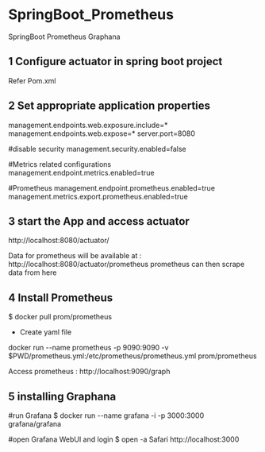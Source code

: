# SpringBoot_Prometheus
SpringBoot Prometheus Graphana

## 1 Configure actuator in spring boot project
Refer Pom.xml 

## 2 Set appropriate application properties

management.endpoints.web.exposure.include=*
management.endpoints.web.expose=*
server.port=8080

#disable security
management.security.enabled=false

#Metrics related configurations
management.endpoint.metrics.enabled=true

#Prometheus
management.endpoint.prometheus.enabled=true
management.metrics.export.prometheus.enabled=true

## 3 start the App and access actuator

http://localhost:8080/actuator/

Data for prometheus will be available at : http://localhost:8080/actuator/prometheus prometheus can then scrape data from here

## 4 Install Prometheus

$ docker pull prom/prometheus

- Create yaml file

docker run --name prometheus -p 9090:9090 -v $PWD/prometheus.yml:/etc/prometheus/prometheus.yml prom/prometheus

Access prometheus : http://localhost:9090/graph 

## 5 installing Graphana

#run Grafana
$ docker run --name grafana -i -p 3000:3000 grafana/grafana

#open Grafana WebUI and login 
$ open -a Safari http://localhost:3000
